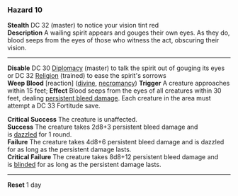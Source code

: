 ### Hazard 10

**Stealth** DC 32 (master) to notice your vision tint red  
**Description** A wailing spirit appears and gouges their own eyes. As they do, blood seeps from the eyes of those who witness the act, obscuring their vision.

---

**Disable** DC 30 [Diplomacy](https://2e.aonprd.com/Skills.aspx?ID=6) (master) to talk the spirit out of gouging its eyes or DC 32 [Religion](https://2e.aonprd.com/Skills.aspx?ID=13) (trained) to ease the spirit's sorrows  
**Weep Blood** [reaction] ([divine](https://2e.aonprd.com/Traits.aspx?ID=48), [necromancy](https://2e.aonprd.com/Traits.aspx?ID=117)) **Trigger** A creature approaches within 15 feet; **Effect** Blood seeps from the eyes of all creatures within 30 feet, dealing [persistent bleed damage](https://2e.aonprd.com/Conditions.aspx?ID=29). Each creature in the area must attempt a DC 33 Fortitude save.  
  
**Critical Success** The creature is unaffected.  
**Success** The creature takes 2d8+3 persistent bleed damage and is [dazzled](https://2e.aonprd.com/Conditions.aspx?ID=7) for 1 round.  
**Failure** The creature takes 4d8+6 persistent bleed damage and is dazzled for as long as the persistent damage lasts.  
**Critical Failure** The creature takes 8d8+12 persistent bleed damage and is [blinded](https://2e.aonprd.com/Conditions.aspx?ID=1) for as long as the persistent damage lasts.

---

**Reset** 1 day